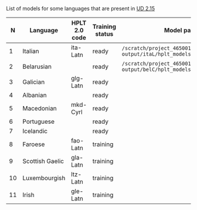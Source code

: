 List of models for some languages that are present in [UD 2.15](https://universaldependencies.org/#download) 

| N  |Language|HPLT 2.0 code| Training status | Model path                                                                    |
|----|--------|-------------|-----------------|-------------------------------------------------------------------------------|
| 1  |Italian|ita-Latn| ready           | `/scratch/project_465001386/hplt-2-0-output/itaL/hplt_models/bert_base_itaL/` |
| 2  |Belarusian| | ready               | `/scratch/project_465001386/hplt-2-0-output/belC/hplt_models/bert_base_belC/` |
| 3  |Galician|glg-Latn|ready|                                                                               |
| 4  |Albanian| |ready|                                                                               |
| 5  |Macedonian|mkd-Cyrl|ready|                                                                               |
| 6  |Portuguese| |ready|                                                                               |
| 7  |Icelandic| | ready|                                                                               |
| 8  |Faroese|fao-Latn|training|                                                                               |
| 9  |Scottish Gaelic|gla-Latn|training| |
| 10 |Luxembourgish|ltz-Latn|training| |
|11| Irish| gle-Latn|training| |